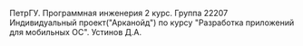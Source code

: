 ПетрГУ. Программная инженерия 2 курс. Группа 22207 Индивидуальный проект("Арканойд") по курсу "Разработка приложений для мобильных ОС". Устинов Д.А.

